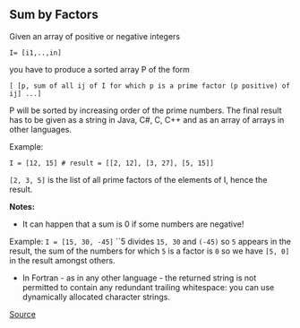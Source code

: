 ## Sum by Factors

Given an array of positive or negative integers

`I= [i1,..,in]`

you have to produce a sorted array P of the form

`[ [p, sum of all ij of I for which p is a prime factor (p positive) of ij] ...]`

P will be sorted by increasing order of the prime numbers. The final result has to be given as a string in Java, C#, C, C++ and as an array of arrays in other languages.

Example:

```text
I = [12, 15] # result = [[2, 12], [3, 27], [5, 15]]
```

`[2, 3, 5]` is the list of all prime factors of the elements of I, hence the result.

**Notes:**

-   It can happen that a sum is 0 if some numbers are negative!

Example: `I = [15, 30, -45]` ``5 divides `15, 30` and `(-45)` so `5` appears in the result, the sum of the numbers for which `5` is a factor is `0` so we have `[5, 0]` in the result amongst others.

-   In Fortran - as in any other language - the returned string is not permitted to contain any redundant trailing whitespace: you can use dynamically allocated character strings.

[Source](https://www.codewars.com/kata/54d496788776e49e6b00052f/train/python)